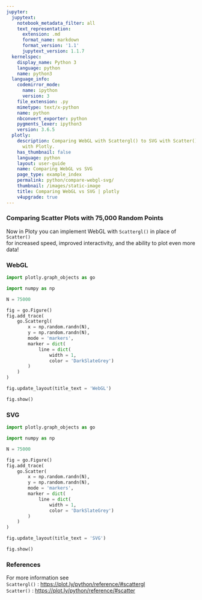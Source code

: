 ```yaml
---
jupyter:
  jupytext:
    notebook_metadata_filter: all
    text_representation:
      extension: .md
      format_name: markdown
      format_version: '1.1'
      jupytext_version: 1.1.7
  kernelspec:
    display_name: Python 3
    language: python
    name: python3
  language_info:
    codemirror_mode:
      name: ipython
      version: 3
    file_extension: .py
    mimetype: text/x-python
    name: python
    nbconvert_exporter: python
    pygments_lexer: ipython3
    version: 3.6.5
  plotly:
    description: Comparing WebGL with Scattergl() to SVG with Scatter() in Python
      with Plotly.
    has_thumbnail: false
    language: python
    layout: user-guide
    name: Comparing WebGL vs SVG
    page_type: example_index
    permalink: python/compare-webgl-svg/
    thumbnail: /images/static-image
    title: Comparing WebGL vs SVG | plotly
    v4upgrade: true
---
```


### Comparing Scatter Plots with 75,000 Random Points


Now in Ploty you can implement WebGL with `Scattergl()` in place of `Scatter()` <br>
for increased speed, improved interactivity, and the ability to plot even more data!


### WebGL

```python
import plotly.graph_objects as go

import numpy as np

N = 75000

fig = go.Figure()
fig.add_trace(
    go.Scattergl(
        x = np.random.randn(N),
        y = np.random.randn(N),
        mode = 'markers',
        marker = dict(
            line = dict(
                width = 1,
                color = 'DarkSlateGrey')
        )
    )
)

fig.update_layout(title_text = 'WebGL')

fig.show()
```

### SVG

```python
import plotly.graph_objects as go

import numpy as np

N = 75000

fig = go.Figure()
fig.add_trace(
    go.Scatter(
        x = np.random.randn(N),
        y = np.random.randn(N),
        mode = 'markers',
        marker = dict(
            line = dict(
                width = 1,
                color = 'DarkSlateGrey')
        )
    )
)

fig.update_layout(title_text = 'SVG')

fig.show()
```

### References


For more information see <br>
`Scattergl()` : https://plot.ly/python/reference/#scattergl <br>
`Scatter()` : https://plot.ly/python/reference/#scatter
